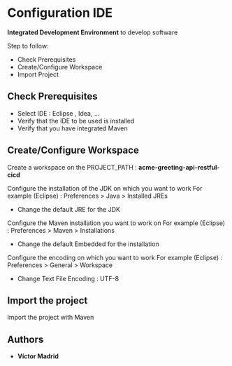 # Configuration IDE

**Integrated Development Environment** to develop software

Step to follow:

* Check Prerequisites
* Create/Configure Workspace
* Import Project


## Check Prerequisites

* Select IDE : Eclipse , Idea, ...
* Verify that the IDE to be used is installed
* Verify that you have integrated Maven


## Create/Configure Workspace

Create a workspace on the PROJECT_PATH : **acme-greeting-api-restful-cicd**

Configure the installation of the JDK on which you want to work
For example (Eclipse) : Preferences > Java > Installed JREs

* Change the default JRE for the JDK

Configure the Maven installation you want to work on
For example (Eclipse) : Preferences > Maven > Installations

* Change the default Embedded for the installation

Configure the encoding on which you want to work
For example (Eclipse) : Preferences > General > Workspace

* Change Text File Encoding : UTF-8


## Import the project

Import the project with Maven


## Authors

* **Víctor Madrid**
